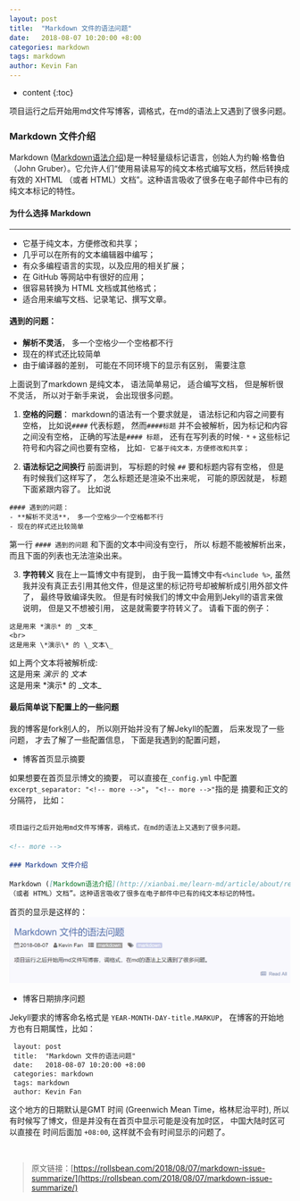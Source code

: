 ```yaml
---
layout: post
title:  "Markdown 文件的语法问题"
date:   2018-08-07 10:20:00 +8:00
categories: markdown
tags: markdown
author: Kevin Fan
---
```


* content
{:toc}

项目运行之后开始用md文件写博客，调格式，在md的语法上又遇到了很多问题。

<!-- more -->

### Markdown 文件介绍

Markdown ([Markdown语法介绍](http://xianbai.me/learn-md/article/about/readme.html))是一种轻量级标记语言，创始人为约翰·格鲁伯（John Gruber）。它允许人们“使用易读易写的纯文本格式编写文档，然后转换成有效的 XHTML
（或者 HTML）文档”。这种语言吸收了很多在电子邮件中已有的纯文本标记的特性。

#### 为什么选择 Markdown
----
- 它基于纯文本，方便修改和共享；
- 几乎可以在所有的文本编辑器中编写；
- 有众多编程语言的实现，以及应用的相关扩展；
- 在 GitHub 等网站中有很好的应用；
- 很容易转换为 HTML 文档或其他格式；
- 适合用来编写文档、记录笔记、撰写文章。

#### 遇到的问题：

- **解析不灵活**， 多一个空格少一个空格都不行
- 现在的样式还比较简单
- 由于编译器的差别， 可能在不同环境下的显示有区别， 需要注意

上面说到了markdown 是纯文本， 语法简单易记， 适合编写文档， 但是解析很不灵活， 所以对于新手来说， 会出现很多问题。

1. **空格的问题**：
markdown的语法有一个要求就是， 语法标记和内容之间要有空格， 比如说`####` 代表标题， 然而`####标题` 并不会被解析，因为标记和内容之间没有空格，
正确的写法是`#### 标题`， 还有在写列表的时候`-` `*` `+` 这些标记符号和内容之间也要有空格， 比如`- 它基于纯文本，方便修改和共享；`

2. **语法标记之间换行**
前面讲到， 写标题的时候 `##` 要和标题内容有空格， 但是有时候我们这样写了， 怎么标题还是渲染不出来呢， 可能的原因就是， 标题下面紧跟内容了。 
比如说
```
#### 遇到的问题：
- **解析不灵活**， 多一个空格少一个空格都不行
- 现在的样式还比较简单
```
第一行 `#### 遇到的问题` 和下面的文本中间没有空行， 所以 标题不能被解析出来， 而且下面的列表也无法渲染出来。

3. **字符转义**
我在上一篇博文中有提到， 由于我一篇博文中有`<%include %>`, 虽然我并没有真正去引用其他文件，但是这里的标记符号却被解析成引用外部文件了， 
最终导致编译失败。 但是有时候我们的博文中会用到Jekyll的语言来做说明， 但是又不想被引用， 这是就需要字符转义了。 请看下面的例子：
```
这是用来 *演示* 的 _文本_
<br>
这是用来 \*演示\* 的 \_文本\_
```
 如上两个文本将被解析成: <br>
 这是用来 *演示* 的 _文本_
 <br>
 这是用来 \*演示\* 的 \_文本\_
 
#### 最后简单说下配置上的一些问题
 
 我的博客是fork别人的， 所以刚开始并没有了解Jekyll的配置， 后来发现了一些问题， 才去了解了一些配置信息， 下面是我遇到的配置问题，
 
 - 博客首页显示摘要
 
 如果想要在首页显示博文的摘要， 可以直接在`_config.yml` 中配置 `excerpt_separator: "<!-- more -->"`， `"<!-- more -->"`指的是
 摘要和正文的分隔符， 比如： 
 
```markdown

项目运行之后开始用md文件写博客，调格式，在md的语法上又遇到了很多问题。

<!-- more -->

### Markdown 文件介绍

Markdown ([Markdown语法介绍](http://xianbai.me/learn-md/article/about/readme.html))是一种轻量级标记语言，创始人为约翰·格鲁伯（John Gruber）。它允许人们“使用易读易写的纯文本格式编写文档，然后转换成有效的 XHTML
（或者 HTML）文档”。这种语言吸收了很多在电子邮件中已有的纯文本标记的特性。

```
 
首页的显示是这样的：
![](/images/screeshot/home_page.jpg)

- 博客日期排序问题

Jekyll要求的博客命名格式是 `YEAR-MONTH-DAY-title.MARKUP`， 在博客的开始地方也有日期属性，比如： 
```
 layout: post
 title:  "Markdown 文件的语法问题"
 date:   2018-08-07 10:20:00 +8:00
 categories: markdown
 tags: markdown
 author: Kevin Fan
```
 
 这个地方的日期默认是GMT 时间
(Greenwich Mean Time，格林尼治平时), 所以有时候写了博文，但是并没有在首页中显示可能是没有加时区， 中国大陆时区可以直接在 时间后面加 `+08:00`,
这样就不会有时间显示的问题了。

<br>

>原文链接：[https://rollsbean.com/2018/08/07/markdown-issue-summarize/](https://rollsbean.com/2018/08/07/markdown-issue-summarize/)